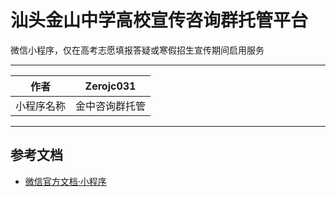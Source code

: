 汕头金山中学高校宣传咨询群托管平台
===========================
微信小程序，仅在高考志愿填报答疑或寒假招生宣传期间启用服务

****
|作者|Zerojc031|
|---|---
|小程序名称|金中咨询群托管
****

## 参考文档

- [微信官方文档·小程序](https://developers.weixin.qq.com/miniprogram/dev/framework/)

